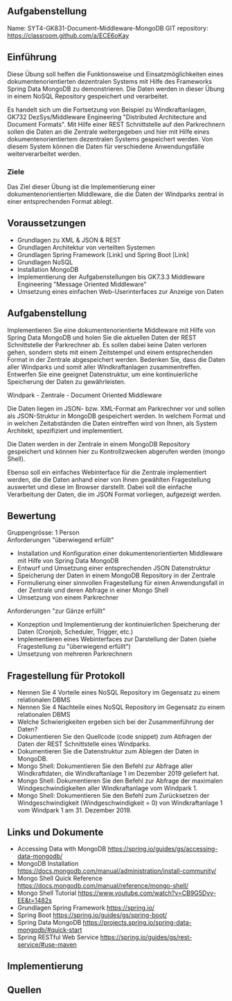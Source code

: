 
## Aufgabenstellung
Name: SYT4-GK831-Document-Middleware-MongoDB
GIT repository: https://classroom.github.com/a/ECE6oKay


## Einführung

Diese Übung soll helfen die Funktionsweise und Einsatzmöglichkeiten eines dokumentenorientierten dezentralen Systems mit Hilfe des Frameworks Spring Data MongoDB zu demonstrieren. Die Daten werden in dieser Übung in einem NoSQL Repository gespeichert und verarbeitet.

Es handelt sich um die Fortsetzung von Beispiel zu Windkraftanlagen, GK732 DezSys/Middleware Engineering "Distributed Architecture and Document Formats". Mit Hilfe einer REST Schnittstelle auf den Parkrechnern sollen die Daten an die Zentrale weitergegeben und hier mit Hilfe eines dokumentenorientiertem dezentralen Systems gespeichert werden. Von diesem System können die Daten für verschiedene Anwendungsfälle weiterverarbeitet werden.



### Ziele

Das Ziel dieser Übung ist die Implementierung einer dokumentenorientierten Middleware, die die Daten der Windparks zentral in einer entsprechenden Format ablegt.



## Voraussetzungen

* Grundlagen zu XML & JSON & REST
* Grundlagen Architektur von verteilten Systemen
* Grundlagen Spring Framework [Link] und Spring Boot [Link]
* Grundlagen NoSQL
* Installation MongoDB
* Implementierung der Aufgabenstellungen bis GK7.3.3 Middleware Engineering "Message Oriented Middleware"
* Umsetzung eines einfachen Web-Userinterfaces zur Anzeige von Daten


## Aufgabenstellung

Implementieren Sie eine dokumentenorientierte Middleware mit Hilfe von Spring Data MongoDB und holen Sie die aktuellen Daten der REST Schnittstelle der Parkrechner ab. Es sollen dabei keine Daten verloren gehen, sondern stets mit einem Zeitstempel und einem entsprechenden Format in der Zentrale abgespeichert werden. Bedenken Sie, dass die Daten aller Windparks und somit aller Windkraftanlagen zusammentreffen. Entwerfen Sie eine geeignet Datenstruktur, um eine kontinuierliche Speicherung der Daten zu gewährleisten.



Windpark - Zentrale - Document Oriented Middleware

Die Daten liegen im JSON- bzw. XML-Format am Parkrechner vor und sollen als JSON-Struktur in MongoDB gespeichert werden. In welchem Format und in welchen Zeitabständen die Daten eintreffen wird von Ihnen, als System Architekt, spezifiziert und implementiert.

Die Daten werden in der Zentrale in einem MongoDB Repository gespeichert und können hier zu Kontrollzwecken abgerufen werden (mongo Shell).

Ebenso soll ein einfaches Webinterface für die Zentrale implementiert werden, die die Daten anhand einer von Ihnen gewählten Fragestellung auswertet und diese im Browser darstellt. Dabei soll die einfache Verarbeitung der Daten, die im JSON Format vorliegen, aufgezeigt werden.



## Bewertung

﻿Gruppengrösse: 1 Person  
Anforderungen "überwiegend erfüllt"

* Installation und Konfiguration einer dokumentenorientierten Middleware mit Hilfe von Spring Data MongoDB
* Entwurf und Umsetzung einer entsprechenden JSON Datenstruktur
* Speicherung der Daten in einem MongoDB Repository in der Zentrale
* Formulierung einer sinnvollen Fragestellung für einen Anwendungsfall in der  Zentrale und deren Abfrage in einer Mongo Shell
* Umsetzung von einem Parkrechner  

Anforderungen "zur Gänze erfüllt"
* Konzeption und Implementierung der kontinuierlichen Speicherung der Daten (Cronjob, Scheduler, Trigger, etc.)
* Implementieren eines Webinterfaces zur Darstellung der Daten (siehe  Fragestellung zu "überwiegend erfüllt")
* Umsetzung von mehreren Parkrechnern


## Fragestellung für Protokoll

* Nennen Sie 4 Vorteile eines NoSQL Repository im Gegensatz zu einem relationalen DBMS
* Nennen Sie 4 Nachteile eines NoSQL Repository im Gegensatz zu einem relationalen DBMS
* Welche Schwierigkeiten ergeben sich bei der Zusammenführung der Daten?
* Dokumentieren Sie den Quellcode (code snippet) zum Abfragen der Daten der REST Schnittstelle eines Windparks.
* Dokumentieren Sie die Datenstruktur zum Ablegen der Daten in MongoDB.
* Mongo Shell: Dokumentieren Sie den Befehl zur Abfrage aller Windkraftdaten, die Windkraftanlage 1 im Dezember 2019 geliefert hat.
* Mongo Shell:  Dokumentieren Sie den Befehl zur Abfrage der maximalen Windgeschwindigkeiten aller Windkraftanlage vom Windpark 1.
* Mongo Shell: Dokumentieren Sie den Befehl zum Zurücksetzen der Windgeschwindigkeit (Windgeschwindigkeit = 0) von Windkraftanlage 1 vom Windpark 1 am 31. Dezember 2019.


## Links und Dokumente

* Accessing Data with MongoDB https://spring.io/guides/gs/accessing-data-mongodb/
* MongoDB Installation https://docs.mongodb.com/manual/administration/install-community/
* Mongo Shell Quick Reference  https://docs.mongodb.com/manual/reference/mongo-shell/
* Mongo Shell Tutorial  https://www.youtube.com/watch?v=CB9G5Dvv-EE&t=1482s​
* Grundlagen Spring Framework  https://spring.io/
* Spring Boot  https://spring.io/guides/gs/spring-boot/
* Spring Data MongoDB  https://projects.spring.io/spring-data-mongodb/#quick-start
* Spring RESTful Web Service  https://spring.io/guides/gs/rest-service/#use-maven


## Implementierung

## Quellen
